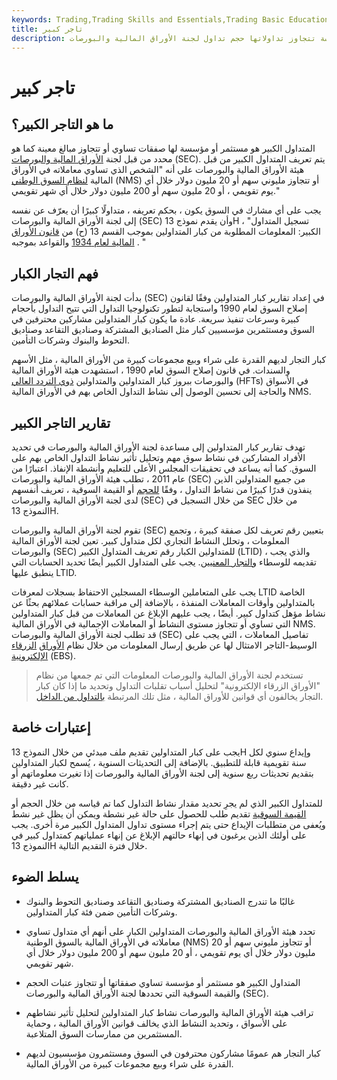 ```yaml
---
keywords: Trading,Trading Skills and Essentials,Trading Basic Education,Trading Skills
title: تاجر كبير
description: المتداول الكبير هو مستثمر أو مؤسسة تتجاوز تداولاتها حجم تداول لجنة الأوراق المالية والبورصات (SEC) وعتبة المبلغ بالدولار.
---
```


# تاجر كبير
## ما هو التاجر الكبير؟

المتداول الكبير هو مستثمر أو مؤسسة لها صفقات تساوي أو تتجاوز مبالغ معينة كما هو محدد من قبل لجنة [الأوراق المالية والبورصات](/sec) (SEC). يتم تعريف المتداول الكبير من قبل هيئة الأوراق المالية والبورصات على أنه "الشخص الذي تساوي معاملاته في الأوراق المالية [لنظام السوق الوطني](/nms) (NMS) أو تتجاوز مليوني سهم أو 20 مليون دولار خلال أي يوم تقويمي ، أو 20 مليون سهم أو 200 مليون دولار خلال أي شهر تقويمي."

يجب على أي مشارك في السوق يكون ، بحكم تعريفه ، متداولًا كبيرًا أن يعرّف عن نفسه إلى لجنة الأوراق المالية والبورصات (SEC) وأن يقدم نموذج 13H ، "تسجيل المتداول الكبير: المعلومات المطلوبة من كبار المتداولين بموجب القسم 13 (ح) من [قانون الأوراق المالية لعام 1934](/seact1934) والقواعد بموجبه . "

## فهم التجار الكبار

بدأت لجنة الأوراق المالية والبورصات (SEC) في إعداد تقارير كبار المتداولين وفقًا لقانون إصلاح السوق لعام 1990 واستجابة لتطور تكنولوجيا التداول التي تتيح التداول بأحجام كبيرة وسرعات تنفيذ سريعة. عادة ما يكون كبار المتداولين مشاركين محترفين في السوق ومستثمرين مؤسسيين كبار مثل الصناديق المشتركة وصناديق التقاعد وصناديق التحوط والبنوك وشركات التأمين.

كبار التجار لديهم القدرة على شراء وبيع مجموعات كبيرة من الأوراق المالية ، مثل الأسهم والسندات. في قانون إصلاح السوق لعام 1990 ، استشهدت هيئة الأوراق المالية والبورصات ببروز كبار المتداولين والمتداولين [ذوي التردد العالي](/high-frequency-trading) (HFTs) في الأسواق والحاجة إلى تحسين الوصول إلى نشاط التداول الخاص بهم في الأوراق المالية NMS.

## تقارير التاجر الكبير

تهدف تقارير كبار المتداولين إلى مساعدة لجنة الأوراق المالية والبورصات في تحديد الأفراد المشاركين في نشاط سوق مهم وتحليل تأثير نشاط التداول الخاص بهم على السوق. كما أنه يساعد في تحقيقات المجلس الأعلى للتعليم وأنشطة الإنفاذ. اعتبارًا من عام 2011 ، تطلب هيئة الأوراق المالية والبورصات (SEC) من جميع المتداولين الذين ينفذون قدرًا كبيرًا من نشاط التداول ، وفقًا [للحجم](/volume) أو القيمة السوقية ، تعريف أنفسهم لدى لجنة الأوراق المالية والبورصات (SEC) من خلال التسجيل في SEC من خلال النموذج 13H.

تقوم لجنة الأوراق المالية والبورصات (SEC) بتعيين رقم تعريف لكل صفقة كبيرة ، وتجمع المعلومات ، وتحلل النشاط التجاري لكل متداول كبير. تعين لجنة الأوراق المالية والبورصات (SEC) للمتداولين الكبار رقم تعريف المتداول الكبير (LTID) ، والذي يجب تقديمه للوسطاء [والتجار المعنيين](/broker-dealer). يجب على المتداول الكبير أيضًا تحديد الحسابات التي ينطبق عليها LTID.

يجب على المتعاملين الوسطاء المسجلين الاحتفاظ بسجلات لمعرفات LTID الخاصة بالمتداولين وأوقات المعاملات المنفذة ، بالإضافة إلى مراقبة حسابات عملائهم بحثًا عن نشاط مؤهل كتداول كبير. أيضًا ، يجب عليهم الإبلاغ عن المعاملات من قبل كبار المتداولين التي تساوي أو تتجاوز مستوى النشاط أو المعاملات الإجمالية في الأوراق المالية NMS. قد تطلب لجنة الأوراق المالية والبورصات (SEC) تفاصيل المعاملات ، التي يجب على الوسيط-التاجر الامتثال لها عن طريق إرسال المعلومات من خلال نظام [الأوراق](/bluesheets) [الزرقاء الإلكترونية](/bluesheets) (EBS).

> تستخدم لجنة الأوراق المالية والبورصات المعلومات التي تم جمعها من نظام "الأوراق الزرقاء الإلكترونية" لتحليل أسباب تقلبات التداول وتحديد ما إذا كان كبار التجار يخالفون أي قوانين للأوراق المالية ، مثل تلك المرتبطة [بالتداول من الداخل](/insidertrading).

>

## إعتبارات خاصة

يجب على كبار المتداولين تقديم ملف مبدئي من خلال النموذج 13H وإيداع سنوي لكل سنة تقويمية قابلة للتطبيق. بالإضافة إلى التحديثات السنوية ، يُسمح لكبار المتداولين بتقديم تحديثات ربع سنوية إلى لجنة الأوراق المالية والبورصات إذا تغيرت معلوماتهم أو كانت غير دقيقة.

للمتداول الكبير الذي لم يجرِ تحديد مقدار نشاط التداول كما تم قياسه من خلال الحجم أو [القيمة السوقية](/marketvalue) تقديم طلب للحصول على حالة غير نشطة ويمكن أن يظل غير نشط ويُعفى من متطلبات الإيداع حتى يتم إجراء مستوى تداول المتداول الكبير مرة أخرى. يجب على أولئك الذين يرغبون في إنهاء حالتهم الإبلاغ عن إنهاء عملياتهم كمتداول كبير في النموذج 13H خلال فترة التقديم التالية.

## يسلط الضوء

- غالبًا ما تندرج الصناديق المشتركة وصناديق التقاعد وصناديق التحوط والبنوك وشركات التأمين ضمن فئة كبار المتداولين.

- تحدد هيئة الأوراق المالية والبورصات المتداولين الكبار على أنهم أي متداول تساوي معاملاته في الأوراق المالية بالسوق الوطنية (NMS) أو تتجاوز مليوني سهم أو 20 مليون دولار خلال أي يوم تقويمي ، أو 20 مليون سهم أو 200 مليون دولار خلال أي شهر تقويمي.

- المتداول الكبير هو مستثمر أو مؤسسة تساوي صفقاتها أو تتجاوز عتبات الحجم والقيمة السوقية التي تحددها لجنة الأوراق المالية والبورصات (SEC).

- تراقب هيئة الأوراق المالية والبورصات نشاط كبار المتداولين لتحليل تأثير نشاطهم على الأسواق ، وتحديد النشاط الذي يخالف قوانين الأوراق المالية ، وحماية المستثمرين من ممارسات السوق المتلاعبة.

- كبار التجار هم عمومًا مشاركون محترفون في السوق ومستثمرون مؤسسيون لديهم القدرة على شراء وبيع مجموعات كبيرة من الأوراق المالية.


